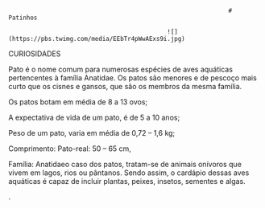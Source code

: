                                                                  # Patinhos

                                                ![](https://pbs.twimg.com/media/EEbTr4pWwAExs9i.jpg)
 
 CURIOSIDADES

 Pato é o nome comum para numerosas espécies de aves aquáticas pertencentes à família Anatidae. Os patos são menores e de pescoço mais curto que os cisnes e gansos, que são os membros da mesma família. 

Os patos botam em média de 8 a 13 ovos;

A expectativa de vida de um pato, é de 5 a 10 anos;

Peso de um pato, varia em média de 0,72 – 1,6 kg; 

Comprimento: Pato-real: 50 – 65 cm,

Família: Anatidaeo caso dos patos, tratam-se de animais onívoros que vivem em lagos, rios ou pântanos. Sendo assim, o cardápio dessas aves aquáticas é capaz de incluir plantas, peixes, insetos, sementes e algas.






.

















